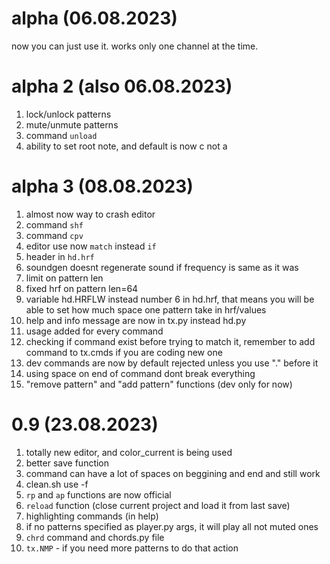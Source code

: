 # alpha (06.08.2023)
now you can just use it. works only one channel at the time.

# alpha 2 (also 06.08.2023)
1. lock/unlock patterns
2. mute/unmute patterns
3. command `unload`
4. ability to set root note, and default is now c not a

# alpha 3 (08.08.2023)
1. almost now way to crash editor
2. command `shf`
3. command `cpv`
4. editor use now `match` instead `if`
5. header in `hd.hrf`
6. soundgen doesnt regenerate sound if frequency is same as it was
7. limit on pattern len
8. fixed hrf on pattern len=64
9. variable hd.HRFLW instead number 6 in hd.hrf, that means you will be able to set how much space one pattern take in hrf/values
10. help and info message are now in tx.py instead hd.py
11. usage added for every command
12. checking if command exist before trying to match it, remember to add command to tx.cmds if you are coding new one
13. dev commands are now by default rejected unless you use "." before it
14. using space on end of command dont break everything
15. "remove pattern" and "add pattern" functions (dev only for now)


# 0.9 (23.08.2023)
1. totally new editor, and color_current is being used
2. better save function
3. command can have a lot of spaces on beggining and end and still work
4. clean.sh use -f
5. `rp` and `ap` functions are now official
6. `reload` function (close current project and load it from last save)
7. highlighting commands (in help)
8. if no patterns specified as player.py args, it will play all not muted ones
9. `chrd` command and chords.py file
10. `tx.NMP` - if you need more patterns to do that action

